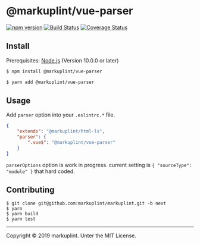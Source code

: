 # @markuplint/vue-parser

[![npm version](https://badge.fury.io/js/%40markuplint%2Fvue-parser.svg)](https://www.npmjs.com/package/@markuplint/vue-parser)
[![Build Status](https://travis-ci.org/markuplint/markuplint.svg?branch=next)](https://travis-ci.org/markuplint/markuplint)
[![Coverage Status](https://coveralls.io/repos/github/markuplint/markuplint/badge.svg?branch=next)](https://coveralls.io/github/markuplint/markuplint?branch=next)

## Install

Prerequisites: [Node.js](https://nodejs.org) (Version 10.0.0 or later)

```sh
$ npm install @markuplint/vue-parser

$ yarn add @markuplint/vue-parser
```

## Usage

Add `parser` option into your `.eslintrc.*` file.

```json
{
	"extends": "@markuplint/html-ls",
	"parser": {
		".vue$": "@markuplint/vue-parser"
	}
}
```

`parserOptions` option is work in progress. current setting is `{ "sourceType": "module" }` that hard coded.

## Contributing

```
$ git clone git@github.com:markuplint/markuplint.git -b next
$ yarn
$ yarn build
$ yarn test
```

---

Copyright &copy; 2019 markuplint. Unter the MIT License.
